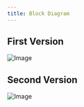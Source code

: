 ```yaml
---
title: Block Diagram
---
```


## First Version

![Image](https://github.com/user-attachments/assets/ef5fee84-5b44-413a-8629-d04eb8600e6e)

## Second Version

![Image](https://github.com/user-attachments/assets/55704b4a-66a0-458c-94c3-06c7bc35f55a)
